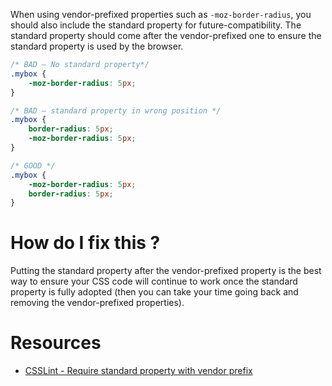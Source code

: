When using vendor-prefixed properties such as `-moz-border-radius`, you should also include the standard property for future-compatibility. The standard property should come after the vendor-prefixed one to ensure the standard property is used by the browser.

```css
/* BAD — No standard property*/
.mybox {
    -moz-border-radius: 5px;
}

/* BAD — standard property in wrong position */
.mybox {
    border-radius: 5px;
    -moz-border-radius: 5px;
}

/* GOOD */
.mybox {
    -moz-border-radius: 5px;
    border-radius: 5px;
}
```

# How do I fix this ?

Putting the standard property after the vendor-prefixed property is the best way to ensure your CSS code will continue to work once the standard property is fully adopted (then you can take your time going back and removing the vendor-prefixed properties).

# Resources

* [CSSLint - Require standard property with vendor prefix](https://github.com/CSSLint/csslint/wiki/Require-standard-property-with-vendor-prefix)
